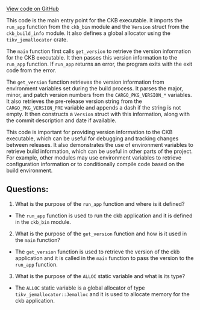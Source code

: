 [View code on GitHub](https://github.com/nervosnetwork/ckb/blob/develop/src/main.rs)

This code is the main entry point for the CKB executable. It imports the `run_app` function from the `ckb_bin` module and the `Version` struct from the `ckb_build_info` module. It also defines a global allocator using the `tikv_jemallocator` crate.

The `main` function first calls `get_version` to retrieve the version information for the CKB executable. It then passes this version information to the `run_app` function. If `run_app` returns an error, the program exits with the exit code from the error.

The `get_version` function retrieves the version information from environment variables set during the build process. It parses the major, minor, and patch version numbers from the `CARGO_PKG_VERSION_*` variables. It also retrieves the pre-release version string from the `CARGO_PKG_VERSION_PRE` variable and appends a dash if the string is not empty. It then constructs a `Version` struct with this information, along with the commit description and date if available.

This code is important for providing version information to the CKB executable, which can be useful for debugging and tracking changes between releases. It also demonstrates the use of environment variables to retrieve build information, which can be useful in other parts of the project. For example, other modules may use environment variables to retrieve configuration information or to conditionally compile code based on the build environment.
## Questions:
 1. What is the purpose of the `run_app` function and where is it defined?
- The `run_app` function is used to run the ckb application and it is defined in the `ckb_bin` module.
2. What is the purpose of the `get_version` function and how is it used in the `main` function?
- The `get_version` function is used to retrieve the version of the ckb application and it is called in the `main` function to pass the version to the `run_app` function.
3. What is the purpose of the `ALLOC` static variable and what is its type?
- The `ALLOC` static variable is a global allocator of type `tikv_jemallocator::Jemalloc` and it is used to allocate memory for the ckb application.
